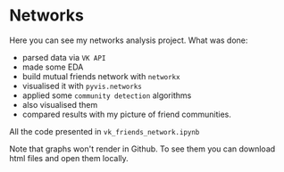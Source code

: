 # Networks

Here you can see my networks analysis project. What was done:
* parsed data via `VK API`
* made some EDA
* build mutual friends network with `networkx`
* visualised it with `pyvis.networks`
* applied some `community detection` algorithms
* also visualised them
* compared results with my picture of friend communities. 

All the code presented in `vk_friends_network.ipynb`

Note that graphs won't render in Github. To see them you can download html files and open them locally.

